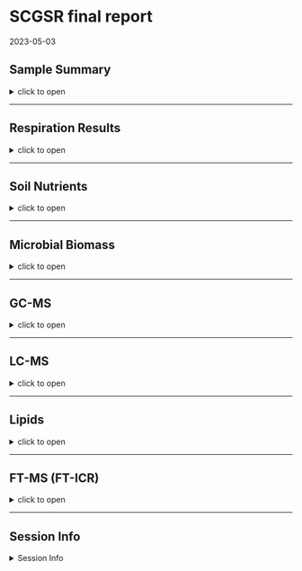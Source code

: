 SCGSR final report
================
2023-05-03

## Sample Summary

<details>
<summary>
click to open
</summary>

Soils from northwest Alaska were homogenized and pre-incubated at -2 and
-6 degrees Celsius for three months after which they were incubated at
2,4,6,8,10 degrees Celsius for one week. After the week long incubation
soils were extracted using 0.5M K2SO4, and chloroform extracted to
measure microbial biomass and nutrient concentrations. Sub-samples were
also sent to PNNL for MPLEx (Methanol chloroform extraction) to provide
more comprehensive analysis of the molecular composition of organic
matter using FT-ICR, NMR, GC-MS and LC-MS techniques. Lipidomics were
also performed to ascertain if there were any significant shifts in
microbial biomass.

</details>

------------------------------------------------------------------------

## Respiration Results

<details>
<summary>
click to open
</summary>

Respiration measurements were taken daily during the incubation using a
Li-850 bench top respiration unit. Below are the respiration rates for
each sample, as well as the calculates total C respired. Respiration
varied significantly by incubation day, incubation temperature (LME, p
\< 0.001), and pre-incubation temperature (LME, p = 0. 0137). Asterisks
signify significant variation in ANOVA analysis (p\<0.05).

![](SCGSR_Final_data_report2_files/figure-gfm/unnamed-chunk-1-1.png)<!-- -->

</details>

------------------------------------------------------------------------

## Soil Nutrients

<details>
<summary>
click to open
</summary>

Soil K2SO4 extracts were utilized to measure ammonium, Nitrate, Total
free primary amines, phosphate, Total reducing sugars. Below are the
concentration data. An asterisks indicates a significant (p\<= 0.05,
ANOVA) difference in pre-incubation temperature. Overall ANOVA showed
that TRS changed significantly due to pre-incubation, incubation
temperature, and the interaction (ANOVA, p \< 0.001). Pre-incubated
moderate freeze soil TRS concentrations remained similar to
non-incubated soils which had significantly higher concentrations than
pre-incubated mild freeze soils (ANOVA, f = 18.18, p \< 0.013). Though
there was a trend for pre-incubated and incubated soils to have
increased concentrations of all N forms (Ammonium, Nitrate, and TFPA)
when compared to non-incubated soils, the pre-incubation temperatures
showed no significant differences after the incubation (ANOVA, p\>
0.0696405). Pre-incubation and incubation temperatures had little to no
effect on phosphate concentrations in incubated soils (ANOVA, p \> 0.49)

![](SCGSR_Final_data_report2_files/figure-gfm/unnamed-chunk-2-1.png)<!-- -->
![](SCGSR_Final_data_report2_files/figure-gfm/unnamed-chunk-3-1.png)<!-- -->

</details>

------------------------------------------------------------------------

## Microbial Biomass

<details>
<summary>
click to open
</summary>

Microbial biomass C and N was measures to identify changes in biomass
through the incubation. An asterisks indicates a significant (p\<= 0.05)
difference in pre-incubation temperature.Overall, MBC following the
incubation was significantly greater in soils that experienced the
moderate freeze compared to mild freeze (ANOVA, f = 5.19, p = 0.0138),
whereas incubation temperature and interaction did not affect MBC
significantly (ANOVA, p \> 0.071). For soils that experienced moderate
freeze, post-incubation MBC remained more or less unchanged compared to
T0 (Dunnett, p \> 0.25). On the other hand, soils that experienced mild
freeze had numerically lower MBC compared to T0; however, these values
were highly variable and therefore not significant overall (Dunnett, p
\> 0.25).

![](SCGSR_Final_data_report2_files/figure-gfm/unnamed-chunk-4-1.png)<!-- -->

</details>

------------------------------------------------------------------------

## GC-MS

<details>
<summary>
click to open
</summary>

Below is the relative quantification of compounds identified by gas
chromatography within the MPLEx extracts.Little to no variation was
identified that corresponds to the more broad metrics above in the soil
nutrient section.The statistics suggested that incubation temperature
induced significant variation for all compounds and saccharides only
(p\<0.022, PERMANOVA), though separation was not identifiable on the
PCAs. The majority of compounds measured were unidentified.

#### PCA

<img src="SCGSR_Final_data_report2_files/figure-gfm/unnamed-chunk-5-1.png" width="50%" /><img src="SCGSR_Final_data_report2_files/figure-gfm/unnamed-chunk-5-2.png" width="50%" />

</details>

------------------------------------------------------------------------

## LC-MS

<details>
<summary>
click to open
</summary>

Below is the relative quantification of compounds identified by liquid
chromatography within the MPLEx extracts.Little to no variation was
identified that corresponds to the more broad metrics above in the soil
nutrient section.The statistics suggested that incubation temperature
induced significant variation for all compounds and saccharides only
(p\<0.005, PERMANOVA), though separation was not identifiable on the
PCAs. The majority of compounds measured were unidentified.

#### PCA

<img src="SCGSR_Final_data_report2_files/figure-gfm/unnamed-chunk-6-1.png" width="50%" /><img src="SCGSR_Final_data_report2_files/figure-gfm/unnamed-chunk-6-2.png" width="50%" /><img src="SCGSR_Final_data_report2_files/figure-gfm/unnamed-chunk-6-3.png" width="50%" />

</details>

------------------------------------------------------------------------

## Lipids

<details>
<summary>
click to open
</summary>

Lipid analysis was done via liquid chrometography on MEPLEx extracts.
Some variation was identified between pre-incubation temperatures,
though little was biologically significant. Conclusion that small
changes in biomass were present but not significant. Incubation
temperature induced significant variation for lipids in the negative
mode only (p=0.009, PERMANOVA), though separation was not identifiable
on the PCAs. A big missing piece to this analysis would be community
composition.

<img src="SCGSR_Final_data_report2_files/figure-gfm/unnamed-chunk-7-1.png" width="100%" />

<img src="SCGSR_Final_data_report2_files/figure-gfm/unnamed-chunk-8-1.png" width="50%" /><img src="SCGSR_Final_data_report2_files/figure-gfm/unnamed-chunk-8-2.png" width="50%" />

</details>

------------------------------------------------------------------------

## FT-MS (FT-ICR)

<details>
<summary>
click to open
</summary>

FTICR was performed on MEPLEx extracts to gain a qualitative
understanding of the changes in organic matter composition after the
incubation. We identified differences in the total number of unique
compounds between mild and moderate freeze soils, before and after the
incubation. Unique compounds between mild and moderate freeze soils are
visualized on van krevelen diagrams corresponding to H/C (hydrogen to
carbon) vs. O/C (oxygen to carbon) content. This could be indicative of
microbial processing of organic matter and production of new organic
compounds. The PCA with both layers showed no separation based on pre
incubation and incubation temperature. When looking at non-polar layer
PCA we see a separation between the mild and moderate freeze driven by
the aromatics, and condensed aromatics in the mild freeze samples. The
pre incubation explains ~17% of the variation while the incubation
explains ~18% of the variation (PERMANOVA, F \> 5.54, p = 0.001).

#### FTICR Van krevelen diagrams:

![](SCGSR_Final_data_report2_files/figure-gfm/unnamed-chunk-9-1.png)<!-- -->

![](SCGSR_Final_data_report2_files/figure-gfm/unnamed-chunk-10-1.png)<!-- -->

#### Unique peaks at each incubation temperature

<img src="SCGSR_Final_data_report2_files/figure-gfm/unnamed-chunk-11-1.png" width="100%" />

    ## NULL

| Class              | -2_Pre | -6_Pre | -2_2 | -6_2 | -2_4 | -6_4 | -2_6 | -6_6 | -2_8 | -6_8 | -2_10 | -6_10 |
|:-------------------|-------:|-------:|-----:|-----:|-----:|-----:|-----:|-----:|-----:|-----:|------:|------:|
| aliphatic          |    313 |    114 |  465 |   49 |  402 |   56 |  408 |   46 |  520 |   14 |   566 |    60 |
| aromatic           |     34 |     13 |   18 |   16 |   21 |   14 |   13 |   18 |   48 |    3 |    21 |    35 |
| condensed aromatic |     15 |      2 |   27 |    3 |   NA |   18 |    9 |    3 |   25 |   NA |     7 |     9 |
| unsaturated/lignin |     85 |     79 |   86 |   54 |   69 |   42 |   57 |   27 |  166 |    9 |    69 |    75 |

Unique between preincubation temperatures at each incubation temperature

#### Relative Abundance of each molecular class

![](SCGSR_Final_data_report2_files/figure-gfm/unnamed-chunk-12-1.png)<!-- -->

#### PCA results:

<img src="SCGSR_Final_data_report2_files/figure-gfm/unnamed-chunk-13-1.png" width="50%" /><img src="SCGSR_Final_data_report2_files/figure-gfm/unnamed-chunk-13-2.png" width="50%" /><img src="SCGSR_Final_data_report2_files/figure-gfm/unnamed-chunk-13-3.png" width="50%" />

</details>

------------------------------------------------------------------------

## Session Info

<details>
<summary>
Session Info
</summary>

Date run: 2024-05-30

    ## R version 4.3.2 (2023-10-31 ucrt)
    ## Platform: x86_64-w64-mingw32/x64 (64-bit)
    ## Running under: Windows 11 x64 (build 22631)
    ## 
    ## Matrix products: default
    ## 
    ## 
    ## locale:
    ## [1] LC_COLLATE=English_United States.utf8 
    ## [2] LC_CTYPE=English_United States.utf8   
    ## [3] LC_MONETARY=English_United States.utf8
    ## [4] LC_NUMERIC=C                          
    ## [5] LC_TIME=English_United States.utf8    
    ## 
    ## time zone: America/Los_Angeles
    ## tzcode source: internal
    ## 
    ## attached base packages:
    ## [1] grid      stats     graphics  grDevices utils     datasets  methods  
    ## [8] base     
    ## 
    ## other attached packages:
    ##  [1] ropls_1.34.0        trelliscopejs_0.2.6 pmartR_2.4.1       
    ##  [4] agricolae_1.3-7     knitr_1.45          nlme_3.1-163       
    ##  [7] cowplot_1.1.1       ggpubr_0.6.0        janitor_2.2.0      
    ## [10] pracma_2.4.4        reshape2_1.4.4      ggbiplot_0.55      
    ## [13] scales_1.3.0        vegan_2.6-4         lattice_0.21-9     
    ## [16] permute_0.9-7       lubridate_1.9.3     forcats_1.0.0      
    ## [19] stringr_1.5.1       purrr_1.0.2         readr_2.1.4        
    ## [22] tidyr_1.3.0         tibble_3.2.1        ggplot2_3.4.4      
    ## [25] tidyverse_2.0.0     dplyr_1.1.4         plyr_1.8.9         
    ## [28] tarchetypes_0.7.9   targets_1.3.2      
    ## 
    ## loaded via a namespace (and not attached):
    ##   [1] rstudioapi_0.15.0           jsonlite_1.8.8             
    ##   [3] MultiAssayExperiment_1.28.0 magrittr_2.0.3             
    ##   [5] PNWColors_0.1.0             farver_2.1.1               
    ##   [7] rmarkdown_2.25              ragg_1.2.6                 
    ##   [9] fs_1.6.3                    zlibbioc_1.48.0            
    ##  [11] vctrs_0.6.4                 RCurl_1.98-1.14            
    ##  [13] MultiDataSet_1.30.0         base64enc_0.1-3            
    ##  [15] rstatix_0.7.2               webshot_0.5.5              
    ##  [17] polynom_1.4-1               htmltools_0.5.7            
    ##  [19] S4Arrays_1.2.0              progress_1.2.2             
    ##  [21] broom_1.0.5                 cellranger_1.1.0           
    ##  [23] SparseArray_1.2.3           htmlwidgets_1.6.4          
    ##  [25] plotly_4.10.3               rootSolve_1.8.2.4          
    ##  [27] qqman_0.1.9                 igraph_1.5.1               
    ##  [29] mime_0.12                   lifecycle_1.0.4            
    ##  [31] iterators_1.0.14            pkgconfig_2.0.3            
    ##  [33] Matrix_1.6-1.1              R6_2.5.1                   
    ##  [35] fastmap_1.1.1               shiny_1.8.0                
    ##  [37] GenomeInfoDbData_1.2.11     MatrixGenerics_1.14.0      
    ##  [39] snakecase_0.11.1            digest_0.6.33              
    ##  [41] Exact_3.2                   colorspace_2.1-0           
    ##  [43] S4Vectors_0.40.2            ps_1.7.5                   
    ##  [45] textshaping_0.3.7           GenomicRanges_1.54.1       
    ##  [47] base64url_1.4               labeling_0.4.3             
    ##  [49] fansi_1.0.5                 timechange_0.2.0           
    ##  [51] httr_1.4.7                  abind_1.4-5                
    ##  [53] mgcv_1.9-0                  compiler_4.3.2             
    ##  [55] proxy_0.4-27                withr_2.5.2                
    ##  [57] backports_1.4.1             carData_3.0-5              
    ##  [59] highr_0.10                  ggsignif_0.6.4             
    ##  [61] MASS_7.3-60                 DelayedArray_0.28.0        
    ##  [63] gld_2.6.6                   tools_4.3.2                
    ##  [65] httpuv_1.6.12               glue_1.6.2                 
    ##  [67] callr_3.7.3                 promises_1.2.1             
    ##  [69] checkmate_2.3.0             cluster_2.1.4              
    ##  [71] generics_0.1.3              gtable_0.3.4               
    ##  [73] tzdb_0.4.0                  class_7.3-22               
    ##  [75] data.table_1.14.8           lmom_3.0                   
    ##  [77] hms_1.1.3                   car_3.1-2                  
    ##  [79] utf8_1.2.4                  XVector_0.42.0             
    ##  [81] BiocGenerics_0.48.1         foreach_1.5.2              
    ##  [83] pillar_1.9.0                ggExtra_0.10.1             
    ##  [85] limma_3.58.1                later_1.3.1                
    ##  [87] splines_4.3.2               AlgDesign_1.2.1            
    ##  [89] tidyselect_1.2.0            miniUI_0.1.1.1             
    ##  [91] IRanges_2.36.0              SummarizedExperiment_1.32.0
    ##  [93] stats4_4.3.2                xfun_0.41                  
    ##  [95] expm_0.999-8                Biobase_2.62.0             
    ##  [97] statmod_1.5.0               matrixStats_1.2.0          
    ##  [99] stringi_1.8.2               lazyeval_0.2.2             
    ## [101] yaml_2.3.7                  boot_1.3-28.1              
    ## [103] evaluate_0.23               codetools_0.2-19           
    ## [105] DistributionUtils_0.6-1     cli_3.6.1                  
    ## [107] xtable_1.8-4                systemfonts_1.0.5          
    ## [109] DescTools_0.99.52           munsell_0.5.0              
    ## [111] processx_3.8.2              readxl_1.4.3               
    ## [113] Rcpp_1.0.11                 GenomeInfoDb_1.38.5        
    ## [115] parallel_4.3.2              ellipsis_0.3.2             
    ## [117] autocogs_0.1.4              prettyunits_1.2.0          
    ## [119] mclust_6.0.1                calibrate_1.7.7            
    ## [121] bitops_1.0-7                viridisLite_0.4.2          
    ## [123] mvtnorm_1.2-4               e1071_1.7-14               
    ## [125] crayon_1.5.2                rlang_1.1.2

</details>
